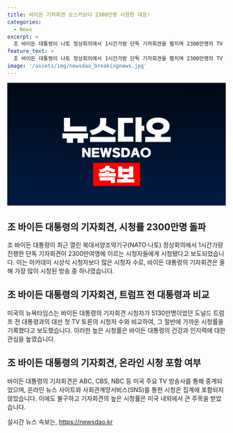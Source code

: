 ```yaml
---
title: 바이든 기자회견 오스카보다 2300만명 시청한 대응!
categories:
  - News
excerpt: >
  조 바이든 대통령이 나토 정상회의에서 1시간가량 단독 기자회견을 펼치며 2300만명의 TV 시청자를 유치했다. 이는 전 대통령과의 대선 토론 시청자 수의 절반에 해당하며, 아카데미 시상식 시청자보다도 많았다. 이는 바이든 대통령이 재임 기간 중 드물게 진행한 기자회견으로, 그의 건강과 인지력을 검증하는 시점에서 주목을 받았다. (단어 수: 81)
feature_text: >
  조 바이든 대통령이 나토 정상회의에서 1시간가량 단독 기자회견을 펼치며 2300만명의 TV 시청자를 유치했다. 이는 전 대통령과의 대선 토론 시청자 수의 절반에 해당하며, 아카데미 시상식 시청자보다도 많았다. 이는 바이든 대통령이 재임 기간 중 드물게 진행한 기자회견으로, 그의 건강과 인지력을 검증하는 시점에서 주목을 받았다. (단어 수: 81)
image: '/assets/img/newsdao_breakingnews.jpg'
---
```


<p><img src="/assets/img/newsdao_breakingnews.jpg" alt="ontimetimes 속보" /></p>

<h2 data-ke-size="size26">조 바이든 대통령의 기자회견, 시청률 2300만명 돌파</h2>

<p data-ke-size="size16">조 바이든 대통령이 최근 열린 북대서양조약기구(NATO·나토) 정상회의에서 1시간가량 진행한 단독 기자회견이 2300만여명에 이르는 시청자들에게 시청됐다고 보도되었습니다. 이는 아카데미 시상식 시청자보다 많은 시청자 수로, 바이든 대통령의 기자회견은 올해 가장 많이 시청된 방송 중 하나였습니다.</p>

<h2 data-ke-size="size26">조 바이든 대통령의 기자회견, 트럼프 전 대통령과 비교</h2>

<p data-ke-size="size16">미국의 뉴욕타임스는 바이든 대통령의 기자회견 시청자가 5130만명이었던 도널드 트럼프 전 대통령과의 대선 첫 TV 토론의 시청자 수와 비교하여, 그 절반에 가까운 시청률을 기록했다고 보도했습니다. 이러한 높은 시청률은 바이든 대통령의 건강과 인지력에 대한 관심을 높였습니다.</p>

<h2 data-ke-size="size26">조 바이든 대통령의 기자회견, 온라인 시청 포함 여부</h2>

<p data-ke-size="size16">바이든 대통령의 기자회견은 ABC, CBS, NBC 등 미국 주요 TV 방송사를 통해 중계되었으며, 온라인 뉴스 사이트와 사회관계망서비스(SNS)를 통한 시청은 집계에 포함되지 않았습니다. 이에도 불구하고 기자회견의 높은 시청률은 미국 내외에서 큰 주목을 받았습니다.</p>
실시간 뉴스 속보는, <a href="https://newsdao.kr" rel="dofollow">https://newsdao.kr</a>


